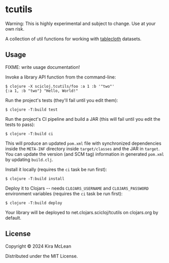 # tcutils

Warning: This is highly experimental and subject to change. Use at your own risk.

A collection of util functions for working with [tablecloth](https://github.com/scicloj/tablecloth)
 datasets.

## Usage

FIXME: write usage documentation!

Invoke a library API function from the command-line:

    $ clojure -X scicloj.tcutils/foo :a 1 :b '"two"'
    {:a 1, :b "two"} "Hello, World!"

Run the project's tests (they'll fail until you edit them):

    $ clojure -T:build test

Run the project's CI pipeline and build a JAR (this will fail until you edit the tests to pass):

    $ clojure -T:build ci

This will produce an updated `pom.xml` file with synchronized dependencies inside the `META-INF`
directory inside `target/classes` and the JAR in `target`. You can update the version (and SCM tag)
information in generated `pom.xml` by updating `build.clj`.

Install it locally (requires the `ci` task be run first):

    $ clojure -T:build install

Deploy it to Clojars -- needs `CLOJARS_USERNAME` and `CLOJARS_PASSWORD` environment
variables (requires the `ci` task be run first):

    $ clojure -T:build deploy

Your library will be deployed to net.clojars.scicloj/tcutils on clojars.org by default.

## License

Copyright © 2024 Kira McLean

Distributed under the MIT License.
